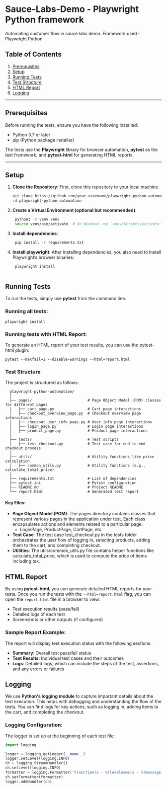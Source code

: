 # Sauce-Labs-Demo - Playwright Python framework
Automating customer flow in sauce labs demo. Framework used - Playwright Python


## Table of Contents

1. [Prerequisites](#prerequisites)
2. [Setup](#setup)
3. [Running Tests](#running-tests)
4. [Test Structure](#test-structure)
5. [HTML Report](#html-report)
6. [Logging](#logging)

---

## Prerequisites

Before running the tests, ensure you have the following installed:

- Python 3.7 or later
- pip (Python package installer)

The tests use the **Playwright** library for browser automation, **pytest** as the test framework, and **pytest-html** for generating HTML reports.

---

## Setup

1. **Clone the Repository**:
   First, clone this repository to your local machine.

   ```bash
   git clone https://github.com/your-username/playwright-python-automation.git
   cd playwright-python-automation
   
2. **Create a Virtual Environment (optional but recommended)**: 
   ```bash
    python3 -m venv venv
    source venv/bin/activate  # On Windows use `venv\Scripts\activate`
   
3. **Install dependencies**: 
   ```bash
    pip install -r requirements.txt
   
4. **Install playwright**: 
   After installing dependencies, you also need to install Playwright’s browser binaries:
   ```bash
    playwright install
    
## Running Tests

To run the tests, simply use **pytest** from the command line.

### Running all tests:
    playwright install

### Running tests with HTML Report:
To generate an HTML report of your test results, you can use the pytest-html plugin:

    pytest --maxfail=1 --disable-warnings --html=report.html

### Test Structure
The project is structured as follows:
   
      playwright-python-automation/
      │
      ├── pages/                         # Page Object Model (POM) classes for different pages
      │   ├── cart_page.py               # Cart page interactions
      │   ├── checkout_overview_page.py  # Checkout overview page interactions
      │   ├── checkout_user_info_page.py # User info page interactions
      │   ├── login_page.py              # Login page interactions
      │   ├── product_page.py            # Product page interactions
      │
      ├── tests/                         # Test scripts
      │   ├── test_checkout.py           # Test case for end-to-end checkout process
      │
      ├── utils/                         # Utility functions like price calculation
      │   ├── common_utils.py            # Utility functions (e.g., calculate_total_price)
      │
      ├── requirements.txt               # List of dependencies
      ├── pytest.ini                     # Pytest configuration
      ├── README.md                      # Project README
      └── report.html                    # Generated test report

#### Key Files:
- **Page Object Model (POM)**: The pages directory contains classes that represent various pages in the application under test. Each class encapsulates actions and elements related to a particular page.
  - LoginPage, ProductPage, CartPage, etc.
- **Test Case**: The test case test_checkout.py in the tests folder orchestrates the user flow of logging in, selecting products, adding them to the cart, and completing checkout.
- **Utilities**: The utils/common_utils.py file contains helper functions like calculate_total_price, which is used to compute the price of items including tax.
## HTML Report

By using **pytest-html**, you can generate detailed HTML reports for your tests. Once you run the tests with the `--html=report.html` flag, you can open the `report.html` file in a browser to view:

- Test execution results (pass/fail)
- Detailed logs of each test
- Screenshots or other outputs (if configured)

### Sample Report Example:

The report will display test execution status with the following sections:

- **Summary**: Overall test pass/fail status
- **Test Results**: Individual test cases and their outcomes
- **Logs**: Detailed logs, which can include the steps of the test, assertions, and any errors or failures

## Logging

We use **Python's logging module** to capture important details about the test execution. This helps with debugging and understanding the flow of the tests. You can find logs for key actions, such as logging in, adding items to the cart, and completing the checkout.

### Logging Configuration:

The logger is set up at the beginning of each test file:

```python
import logging

logger = logging.getLogger(__name__)
logger.setLevel(logging.INFO)
ch = logging.StreamHandler()
ch.setLevel(logging.INFO)
formatter = logging.Formatter('%(asctime)s - %(levelname)s - %(message)s')
ch.setFormatter(formatter)
logger.addHandler(ch)

